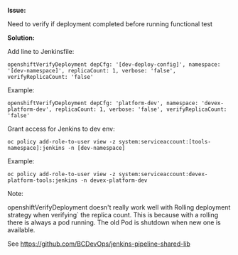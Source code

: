 **Issue:**

Need to verify if deployment completed before running functional test


**Solution:**

Add line to Jenkinsfile:
```
openshiftVerifyDeployment depCfg: '[dev-deploy-config]', namespace: '[dev-namespace]', replicaCount: 1, verbose: 'false', verifyReplicaCount: 'false'
```
Example:
```
openshiftVerifyDeployment depCfg: 'platform-dev', namespace: 'devex-platform-dev', replicaCount: 1, verbose: 'false', verifyReplicaCount: 'false'
```

Grant access for Jenkins to dev env:
```
oc policy add-role-to-user view -z system:serviceaccount:[tools-namespace]:jenkins -n [dev-namespace]
```
Example:
```
oc policy add-role-to-user view -z system:serviceaccount:devex-platform-tools:jenkins -n devex-platform-dev 
```

Note:  

openshiftVerifyDeployment doesn't really work well with Rolling deployment strategy when verifying` the replica count.
This is because with a rolling there is always a pod running. The old Pod is shutdown when new one is available. 

See
https://github.com/BCDevOps/jenkins-pipeline-shared-lib


